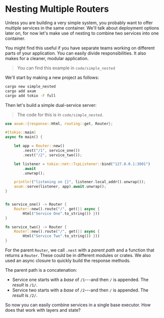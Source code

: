 # Nesting Multiple Routers

Unless you are building a very simple system, you probably want to offer multiple services in the same container. We'll talk about deployment options later on, for now let's make use of nesting to combine two services into one container.

You might find this useful if you have separate teams working on different parts of your application. You can easily divide responsibilities. It also makes for a cleaner, modular application.

> You can find this example in `code/simple_nested`

We'll start by making a new project as follows:

```bash
cargo new simple_nested
cargo add axum
cargo add tokio -F full
```

Then let's build a simple dual-service server:

> The code for this is in `code/simple_nested`.

```rust
use axum::{response::Html, routing::get, Router};

#[tokio::main]
async fn main() {

    let app = Router::new()
        .nest("/1", service_one())
        .nest("/2", service_two());

    let listener = tokio::net::TcpListener::bind("127.0.0.1:3001")
        .await
        .unwrap();

    println!("listening on {}", listener.local_addr().unwrap());
    axum::serve(listener, app).await.unwrap();
}


fn service_one() -> Router {
    Router::new().route("/", get(|| async { 
        Html("Service One".to_string()) }))
}

fn service_two() -> Router {
    Router::new().route("/", get(|| async { 
        Html("Service Two".to_string()) }))
}
```

For the parent `Router`, we call `.nest` with a *parent path* and a function that returns a `Router`. These could be in different modules or crates. We also used an async closure to quickly build the response methods.

The parent path is a concatenation:

* Service one starts with a *base* of `/1`---and then `/` is appended. The *result* is `/1/`.
* Service two starts with a *base* of `/2`---and then `/` is appended. The *result* is `/2/`.

So now you can easily combine services in a single base executor. How does that work with layers and state?
